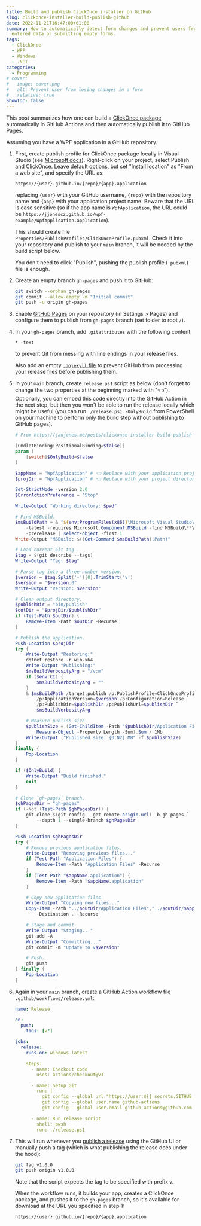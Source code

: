 ```yaml
---
title: Build and publish ClickOnce installer on GitHub
slug: clickonce-installer-build-publish-github
date: 2022-11-21T16:47:00+01:00
summary: How to automatically detect form changes and prevent users from losing
  entered data or submitting empty forms.
tags:
  - ClickOnce
  - WPF
  - Windows
  - .NET
categories:
  - Programming
# cover:
#   image: cover.png
#   alt: Prevent user from losing changes in a form
#   relative: true
ShowToc: false
---
```


This post summarizes how one can build a [ClickOnce package](https://learn.microsoft.com/en-us/visualstudio/deployment/quickstart-deploy-using-clickonce-folder?view=vs-2022)
automatically in GitHub Actions and then automatically publish it to GitHub Pages.

Assuming you have a WPF application in a GitHub repository.

1. First, create publish profile for ClickOnce package locally in Visual Studio
   (see [Microsoft docs](https://learn.microsoft.com/en-us/visualstudio/deployment/quickstart-deploy-using-clickonce-folder?view=vs-2022)).
   Right-click on your project, select Publish and ClickOnce.
   Leave default options, but set "Install location" as "From a web site",
   and specify the URL as:

   ```url
   https://{user}.github.io/{repo}/{app}.application
   ```

   replacing `{user}` with your GitHub username, `{repo}` with the repository name
   and `{app}` with your application project name.
   Beware that the URL is case sensitive (so if the app name is `WpfApplication`,
   the URL could be `https://jjonescz.github.io/wpf-example/WpfApplication.application`).

   This should create file `Properties/PublishProfiles/ClickOnceProfile.pubxml`.
   Check it into your repository and publish to your `main` branch,
   it will be needed by the build script below.

   You don't need to click "Publish",
   pushing the publish profile (`.pubxml`) file is enough.

2. Create an empty branch `gh-pages` and push it to GitHub:

   ```sh
   git switch --orphan gh-pages
   git commit --allow-empty -m "Initial commit"
   git push -u origin gh-pages
   ```

3. Enable [GitHub Pages](https://docs.github.com/en/pages/quickstart)
   on your repository (in Settings > Pages)
   and configure them to publish from `gh-pages` branch
   (set folder to root `/`).

4. In your `gh-pages` branch, add `.gitattributes` with the following content:

   ```gitattributes
   * -text
   ```

   to prevent Git from messing with line endings in your release files.

   Also add an empty [`.nojekyll` file](https://github.blog/2009-12-29-bypassing-jekyll-on-github-pages/)
   to prevent GitHub from processing your release files before publishing them.

5. In your `main` branch, create `release.ps1` script as below
   (don't forget to change the two properties at the beginning marked with "👈").
   Optionally, you can embed this code directly into the GitHub Action in the next step,
   but then you won't be able to run the release locally which might be useful
   (you can run `./release.ps1 -OnlyBuild` from PowerShell on your machine
   to perform only the build step without publishing to GitHub pages).

   ```ps1
   # From https://janjones.me/posts/clickonce-installer-build-publish-github/.

   [CmdletBinding(PositionalBinding=$false)]
   param (
       [switch]$OnlyBuild=$false
   )

   $appName = "WpfApplication" # 👈 Replace with your application project name.
   $projDir = "WpfApplication" # 👈 Replace with your project directory (where .csproj resides).

   Set-StrictMode -version 2.0
   $ErrorActionPreference = "Stop"

   Write-Output "Working directory: $pwd"

   # Find MSBuild.
   $msBuildPath = & "${env:ProgramFiles(x86)}\Microsoft Visual Studio\Installer\vswhere.exe" `
       -latest -requires Microsoft.Component.MSBuild -find MSBuild\**\Bin\MSBuild.exe `
       -prerelease | select-object -first 1
   Write-Output "MSBuild: $((Get-Command $msBuildPath).Path)"

   # Load current Git tag.
   $tag = $(git describe --tags)
   Write-Output "Tag: $tag"

   # Parse tag into a three-number version.
   $version = $tag.Split('-')[0].TrimStart('v')
   $version = "$version.0"
   Write-Output "Version: $version"

   # Clean output directory.
   $publishDir = "bin/publish"
   $outDir = "$projDir/$publishDir"
   if (Test-Path $outDir) {
       Remove-Item -Path $outDir -Recurse
   }

   # Publish the application.
   Push-Location $projDir
   try {
       Write-Output "Restoring:"
       dotnet restore -r win-x64
       Write-Output "Publishing:"
       $msBuildVerbosityArg = "/v:m"
       if ($env:CI) {
           $msBuildVerbosityArg = ""
       }
       & $msBuildPath /target:publish /p:PublishProfile=ClickOnceProfile `
           /p:ApplicationVersion=$version /p:Configuration=Release `
           /p:PublishDir=$publishDir /p:PublishUrl=$publishDir `
           $msBuildVerbosityArg

       # Measure publish size.
       $publishSize = (Get-ChildItem -Path "$publishDir/Application Files" -Recurse |
           Measure-Object -Property Length -Sum).Sum / 1Mb
       Write-Output ("Published size: {0:N2} MB" -f $publishSize)
   }
   finally {
       Pop-Location
   }

   if ($OnlyBuild) {
       Write-Output "Build finished."
       exit
   }

   # Clone `gh-pages` branch.
   $ghPagesDir = "gh-pages"
   if (-Not (Test-Path $ghPagesDir)) {
       git clone $(git config --get remote.origin.url) -b gh-pages `
           --depth 1 --single-branch $ghPagesDir
   }

   Push-Location $ghPagesDir
   try {
       # Remove previous application files.
       Write-Output "Removing previous files..."
       if (Test-Path "Application Files") {
           Remove-Item -Path "Application Files" -Recurse
       }
       if (Test-Path "$appName.application") {
           Remove-Item -Path "$appName.application"
       }

       # Copy new application files.
       Write-Output "Copying new files..."
       Copy-Item -Path "../$outDir/Application Files","../$outDir/$appName.application" `
           -Destination . -Recurse

       # Stage and commit.
       Write-Output "Staging..."
       git add -A
       Write-Output "Committing..."
       git commit -m "Update to v$version"

       # Push.
       git push
   } finally {
       Pop-Location
   }
   ```

6. Again in your `main` branch,
   create a GitHub Action workflow file `.github/workflows/release.yml`:

   ```yaml
   name: Release

   on:
     push:
       tags: [v*]

   jobs:
     release:
       runs-on: windows-latest

       steps:
         - name: Checkout code
           uses: actions/checkout@v3

         - name: Setup Git
           run: |
             git config --global url."https://user:${{ secrets.GITHUB_TOKEN }}@github".insteadOf https://github
             git config --global user.name github-actions
             git config --global user.email github-actions@github.com

         - name: Run release script
           shell: pwsh
           run: ./release.ps1
   ```

7. This will run whenever you [publish a release](https://docs.github.com/en/repositories/releasing-projects-on-github/managing-releases-in-a-repository)
   using the GitHub UI or manually push a tag
   (which is what publishing the release does under the hood):

   ```sh
   git tag v1.0.0
   git push origin v1.0.0
   ```

   Note that the script expects the tag to be specified with prefix `v`.

   When the workflow runs, it builds your app, creates a ClickOnce package,
   and pushes it to the `gh-pages` branch, so it's available for download
   at the URL you specified in step&nbsp;1:

   ```url
   https://{user}.github.io/{repo}/{app}.application
   ```
